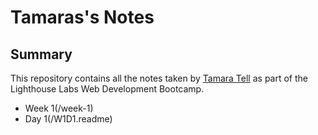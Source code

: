 # Tamaras's Notes

## Summary 
This repository contains all the notes taken by [Tamara Tell](https://github.com/tamaratell) as part of the Lighthouse Labs Web Development Bootcamp. 

* Week 1(/week-1) 
 * Day 1(/W1D1.readme)
